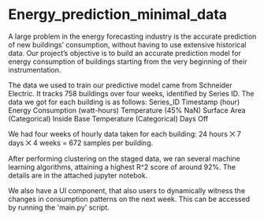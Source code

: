 # Energy_prediction_minimal_data

A large problem in the energy forecasting industry is the accurate prediction of new buildings’ consumption, without having to use extensive historical data. Our project’s objective is to build an accurate prediction model for energy consumption of buildings starting from the very beginning of their instrumentation.

The data we used to train our predictive model came from Schneider Electric. It tracks 758 buildings over four weeks, identified by Series ID. The data we got for each building is as follows:
Series_ID
Timestamp (hour)
Energy Consumption (watt-hours)
Temperature
(45% NaN)
Surface Area (Categorical)
Inside Base Temperature (Categorical)
Days Off

We had four weeks of hourly data taken for each building: 24 hours ⨉ 7 days ⨉ 4 weeks = 672 samples per building. 

After performing clustering on the staged data, we ran several machine learning algorithms, attaining a highest R^2 score of around 92%. 
The details are in the attached jupyter notebok.

We also have a UI component, that also users to dynamically witness the changes in consumption patterns on the next week. This can be accessed by running the 'main.py' script.
